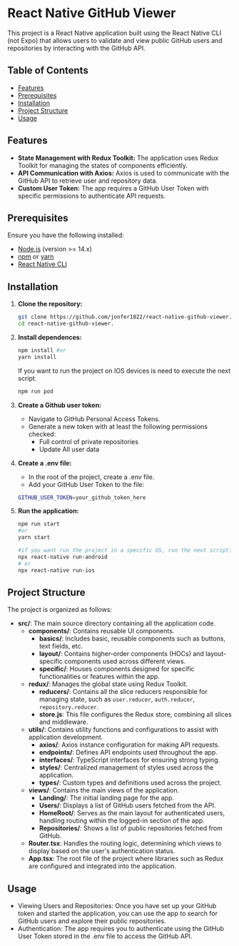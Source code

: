 # React Native GitHub Viewer

This project is a React Native application built using the React Native CLI (not Expo) that allows users to validate and view public GitHub users and repositories by interacting with the GitHub API.

## Table of Contents

- [Features](#features)
- [Prerequisites](#prerequisites)
- [Installation](#installation)
- [Project Structure](#project-structure)
- [Usage](#usage)

## Features

- **State Management with Redux Toolkit:** The application uses Redux Toolkit for managing the states of components efficiently.
- **API Communication with Axios:** Axios is used to communicate with the GitHub API to retrieve user and repository data.
- **Custom User Token:** The app requires a GitHub User Token with specific permissions to authenticate API requests.

## Prerequisites

Ensure you have the following installed:

- [Node.js](https://nodejs.org/) (version >= 14.x)
- [npm](https://www.npmjs.com/) or [yarn](https://yarnpkg.com/)
- [React Native CLI](https://reactnative.dev/docs/environment-setup)

## Installation

1. **Clone the repository:**

   ```bash
   git clone https://github.com/jonfer1022/react-native-github-viewer.git
   cd react-native-github-viewer.

   ```

2. **Install dependences:**

   ```bash
   npm install #or
   yarn install
   ```

   If you want to run the project on IOS devices is need to execute the next script.

   ```bash
   npm run pod
   ```

3. **Create a Github user token:**
   - Navigate to GitHub Personal Access Tokens.
   - Generate a new token with at least the following permissions checked:
     - Full control of private repositories
     - Update All user data
4. **Create a .env file:**
   - In the root of the project, create a .env file.
   - Add your GitHub User Token to the file:
   ```bash
   GITHUB_USER_TOKEN=your_github_token_here
   ```
5. **Run the application:**

   ```bash
   npm run start
   #or
   yarn start

   #if you want run the project in a specific OS, run the next script:
   npx react-native run-android
   # or
   npx react-native run-ios
   ```

## Project Structure

The project is organized as follows:

- **src/**: The main source directory containing all the application code.
  - **components/**: Contains reusable UI components.
    - **basics/**: Includes basic, reusable components such as buttons, text fields, etc.
    - **layout/**: Contains higher-order components (HOCs) and layout-specific components used across different views.
    - **specific/**: Houses components designed for specific functionalities or features within the app.
  - **redux/**: Manages the global state using Redux Toolkit.
    - **reducers/**: Contains all the slice reducers responsible for managing state, such as `user.reducer`, `auth.reducer`, `repository.reducer`.
    - **store.js**: This file configures the Redux store, combining all slices and middleware.
  - **utils/**: Contains utility functions and configurations to assist with application development.
    - **axios/**: Axios instance configuration for making API requests.
    - **endpoints/**: Defines API endpoints used throughout the app.
    - **interfaces/**: TypeScript interfaces for ensuring strong typing.
    - **styles/**: Centralized management of styles used across the application.
    - **types/**: Custom types and definitions used across the project.
  - **views/**: Contains the main views of the application.
    - **Landing/**: The initial landing page for the app.
    - **Users/**: Displays a list of GitHub users fetched from the API.
    - **HomeRoot/**: Serves as the main layout for authenticated users, handling routing within the logged-in section of the app.
    - **Repositories/**: Shows a list of public repositories fetched from GitHub.
  - **Router.tsx**: Handles the routing logic, determining which views to display based on the user's authentication status.
  - **App.tsx**: The root file of the project where libraries such as Redux are configured and integrated into the application.

## Usage

- Viewing Users and Repositories: Once you have set up your GitHub token and started the application, you can use the app to search for GitHub users and explore their public repositories.
- Authentication: The app requires you to authenticate using the GitHub User Token stored in the .env file to access the GitHub API.
